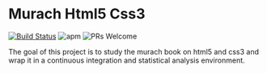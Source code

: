 # Murach Html5 Css3

[![Build Status](https://travis-ci.org/mbbo/murach-html5-css3.svg?branch=master)](https://travis-ci.org/mbbo/murach-html5-css3) ![apm](https://img.shields.io/apm/l/vim-mode.svg)  ![PRs Welcome](https://img.shields.io/badge/PRs-welcome-brightgreen.svg?style=flat-square)

The goal of this project is to study the murach book on html5 and css3 and wrap it in a continuous integration and statistical analysis environment.